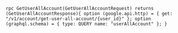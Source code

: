 
``
rpc GetUserAllAccount(GetUserAllAccountRequest) returns (GetUserAllAccountResponse){
option (google.api.http) = {
get: "/v1/account/get-user-all-account/{user_id}"
};
option (graphql.schema) = {
type: QUERY
name: "userAllAccount"
};
}
``
